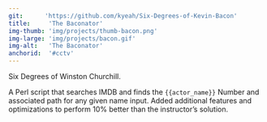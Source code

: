 ```yaml
---
git:      'https://github.com/kyeah/Six-Degrees-of-Kevin-Bacon'
title:     'The Baconator'
img-thumb: 'img/projects/thumb-bacon.png'
img-large: 'img/projects/bacon.gif'
img-alt:   'The Baconator'
anchorid:  '#cctv'
---
```


Six Degrees of Winston Churchill.


A Perl script that searches IMDB and finds the `{{actor_name}}` Number and associated path for any given name input. Added additional features and optimizations to perform 10% better than the instructor&rsquo;s solution.